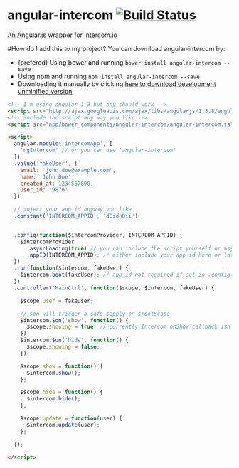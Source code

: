 # angular-intercom [![Build Status](https://travis-ci.org/gdi2290/angular-intercom.png?branch=master)](https://travis-ci.org/gdi2290/angular-intercom)
An Angular.js wrapper for Intercom.io


#How do I add this to my project?
You can download angular-intercom by:

* (prefered) Using bower and running `bower install angular-intercom --save`
* Using npm and running `npm install angular-intercom --save`
* Downloading it manually by clicking [here to download development unminified version](https://cdn.rawgit.com/gdi2290/angular-intercom/master/angular-intercom.js)


````html
<!-- I'm using angular 1.3 but any should work -->
<script src="http://ajax.googleapis.com/ajax/libs/angularjs/1.3.8/angular.js"></script>
<!-- include the script any way you like -->
<script src="app/bower_components/angular-intercom/angular-intercom.js"></script>

<script>
  angular.module('intercomApp', [
    'ngIntercom' // or you can use 'angular-intercom'
  ])
  .value('fakeUser', {
    email: 'john.doe@example.com',
    name: 'John Doe',
    created_at: 1234567890,
    user_id: '9876'
  })

  // inject your app_id anyway you like
  .constant('INTERCOM_APPID', 'd0idn8ii')


  .config(function($intercomProvider, INTERCOM_APPID) {
    $intercomProvider
      .asyncLoading(true) // you can include the script yourself or async load it
      .appID(INTERCOM_APPID); // either include your app id here or later on boot
  })
  .run(function($intercom, fakeUser) {
    $intercom.boot(fakeUser); // app_id not required if set in .config() block
  })
  .controller('MainCtrl', function($scope, $intercom, fakeUser) {

    $scope.user = fakeUser;

    // $on will trigger a safe $apply on $rootScope
    $intercom.$on('show', function() {
      $scope.showing = true; // currently Intercom onShow callback isn't working
    });
    $intercom.$on('hide', function() {
      $scope.showing = false;
    });

    $scope.show = function() {
      $intercom.show();
    };

    $scope.hide = function() {
      $intercom.hide();
    };

    $scope.update = function(user) {
      $intercom.update(user);
    };

  });

</script>
````



